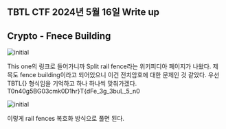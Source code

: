 ## TBTL CTF 2024년 5월 16일 Write up
## Crypto - Fnece Building

![initial](https://github.com/rlozll/MinorCTF/assets/157143590/cf23b16f-ee89-41f3-a7c7-a6c59e75c130)

This one의 링크로 들어가니까 Split rail fence라는 위키피디아 페이지가 나왔다.
제목도 fence building이라고 되어있으니 이건 전치암호에 대한 문제인 것 같았다.
우선 TBTL{} 형식임을 기억하고 하나 하나씩 맞춰가겠다.
T0n40g5BG03cmk0D1hr}T{dFe_3g_3buL_5_n0

![initial](https://github.com/rlozll/MinorCTF/assets/157143590/2ca11781-f1ee-4d2c-a195-d3379bb96328)

이렇게 rail fences 복호화 방식으로 풀면 된다.
